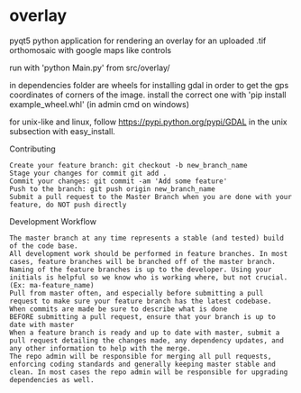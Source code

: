 # overlay

pyqt5 python application for rendering an overlay for an uploaded .tif orthomosaic with google maps like controls

run with 'python Main.py' from src/overlay/

in dependencies folder are wheels for installing gdal in order to get the gps coordinates of corners of the image.
install the correct one with 'pip install example_wheel.whl' (in admin cmd on windows)

for unix-like and linux, follow https://pypi.python.org/pypi/GDAL in the unix subsection with easy_install.

Contributing

    Create your feature branch: git checkout -b new_branch_name
    Stage your changes for commit git add .
    Commit your changes: git commit -am 'Add some feature'
    Push to the branch: git push origin new_branch_name
    Submit a pull request to the Master Branch when you are done with your feature, do NOT push directly

Development Workflow

    The master branch at any time represents a stable (and tested) build of the code base.
    All development work should be performed in feature branches. In most cases, feature branches will be branched off of the master branch. Naming of the feature branches is up to the developer. Using your initials is helpful so we know who is working where, but not crucial. (Ex: ma-feature_name)
    Pull from master often, and especially before submitting a pull request to make sure your feature branch has the latest codebase.
    When commits are made be sure to describe what is done
    BEFORE submitting a pull request, ensure that your branch is up to date with master
    When a feature branch is ready and up to date with master, submit a pull request detailing the changes made, any dependency updates, and any other information to help with the merge.
    The repo admin will be responsible for merging all pull requests, enforcing coding standards and generally keeping master stable and clean. In most cases the repo admin will be responsible for upgrading dependencies as well.
